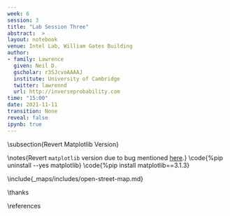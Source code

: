 ```yaml
---
week: 6
session: 3
title: "Lab Session Three"
abstract:  >
layout: notebook
venue: Intel Lab, William Gates Building
author:
- family: Lawrence
  given: Neil D.
  gscholar: r3SJcvoAAAAJ
  institute: University of Cambridge
  twitter: lawrennd
  url: http://inverseprobability.com
time: "15:00"
date: 2021-11-11
transition: None
reveal: false
ipynb: true
---
```

 
\subsection{Revert Matplotlib Version}

\notes{Revert `matplotlib` version due to bug mentioned [here](https://github.com/facebook/prophet/issues/1691).}
\code{%pip uninstall --yes matplotlib}
\code{%pip install matplotlib==3.1.3}

\include{_maps/includes/open-street-map.md}


\thanks

\references
